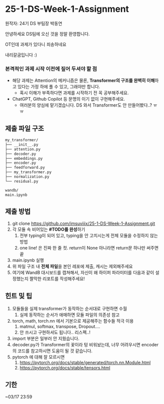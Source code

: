 # 25-1-DS-Week-1-Assignment

원작자: 24기 DS 부팀장 박동연

안녕하세요 DS팀에 오신 것을 정말 환영합니다.

OT인데 과제가 있다니 죄송하네요

내리갈굼입니다 :)

### 본격적인 과제 시작 이전에 짚어 두셔야 할 점

- 해당 과제는 Attention의 메커니즘은 물론, **Transformer의 구조를 완벽히 이해**하고 있다는 가정 하에 풀 수 있고, 그래야만 합니다.
    - 혹시 이해가 부족하다면 과제를 시작하기 전 꼭 공부해주세요.
- ChatGPT, Github Copilot 등 문명의 이기 없이 구현해주세요.
    - 여러분의 양심에 맡기겠습니다. DS 와서 Transformer도 안 만들어봤다..? ㅠㅠ

## 제출 파일 구조

```bash
my_transformer/
├── __init__.py
├── attention.py
├── decoder.py
├── embeddings.py
├── encoder.py
├── feedforward.py
├── my_transformer.py
├── normalization.py
└── residual.py

wandb/
main.ipynb

```


## 제출 방법

1. git clone https://github.com/imsuviiix/25-1-DS-Week-1-Assignment.git
2. 각 모듈 속 비어있는 **#TODO를 완성**하기
    1. 전부 typing이 되어 있고, typing을 안 고치시는게 전체 모듈을 수정하지 않는 방법
    2. one line! 은 진짜 한 줄 컷. return이 None 아니라면 return문 하나만 써주면 끝
3. main.ipynb 실행
4. 위 파일 구조 내 **전체 파일**을 본인 레포에 제출, 캐시는 제외해주세요
5. 여기에 WandB 대시보드를 캡쳐해서, 자신이 왜 하이퍼 파라미터를 다음과 같이 설정했는지 짤막한 리포트를 작성해주세요!

## 힌트 및 팁

1. 모듈들을 실제 transformer가 동작하는 순서대로 구현하면 수월
    1. 실제 동작하는 순서가 애매하면 모듈 파일의 의존성 참고
2. torch, math, torch.nn 에서 기본으로 제공해주는 함수들 적극 이용
    1. matmul, softmax, transpose, Dropout….
    2. 안 쓰시고 구현하셔도 됩니다.. 리스펙..! 
3. import 부분은 일부러 안 지웠습니다.
4. decoder.py가 Transformer의 꽃이라 텅 비워놨는데, 너무 어려우시면 encoder의 코드를 참고하시면 도움이 될 것 같습니다.
5. pytorch 에 대해 잘 모르시면 
    1. https://pytorch.org/docs/stable/generated/torch.nn.Module.html
    2. https://pytorch.org/docs/stable/tensors.html

## 기한

~03/17 23:59
